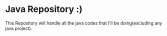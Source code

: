 # Java Repository :)
This Repository will handle all the java codes 
that I'll be doing(excluding any java project).
